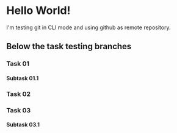 # Hello World!

I'm testing git in CLI mode and using github as remote repository.

## Below the task testing branches
### Task 01
#### Subtask 01.1
### Task 02
### Task 03
#### Subtask 03.1
